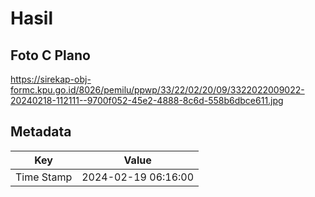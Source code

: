 # Hasil

## Foto C Plano

https://sirekap-obj-formc.kpu.go.id/8026/pemilu/ppwp/33/22/02/20/09/3322022009022-20240218-112111--9700f052-45e2-4888-8c6d-558b6dbce611.jpg


## Metadata

| Key        | Value               |
| ---------- | ------------------- |
| Time Stamp | 2024-02-19 06:16:00 |



